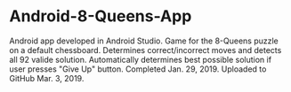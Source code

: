 # Android-8-Queens-App
Android app developed in Android Studio. Game for the 8-Queens puzzle on a default chessboard. Determines correct/incorrect moves and detects all 92 valide solution. Automatically determines best possible solution if user presses "Give Up" button. 
Completed Jan. 29, 2019. Uploaded to GitHub Mar. 3, 2019.
